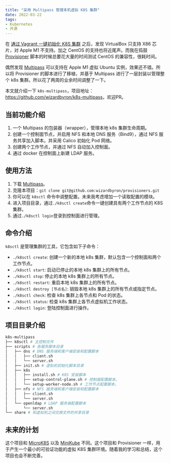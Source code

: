 ```yaml
---
title: "采用 Multipass 管理本机虚拟 K8S 集群"
date: 2022-03-22
tags:
- Kubernetes
- 开源
---
```


在 [通过 Vagrant 一键初始化 K8S 集群](/blog/2022-02-08-setup-k8s-cluster-with-vagrant/) 之后，发现 VirtualBox 只支持 X86 芯片，对 Apple M1 不支持。加之 CentOS 的支持也将近尾声。而我在捣鼓 [Provisioner](https://github.com/wizardbyron/provisioners) 脚本的时候总要花大量的时间测试 CentOS 的兼容性，很耗时间。

偶然发现 [Multipass](http://multipass.run) 可以支持在 Apple M1 虚拟 Ubuntu 实例，效果还不错。所以将 Provisioner 的脚本进行了移植，并基于 Multipass 进行了一层封装以管理整个 k8s 集群。所以花了两周的业余时间调整了一下。

本文就介绍一下 `k8s-multipass`，项目地址：<https://github.com/wizardbyron/k8s-multipass>，欢迎PR。

## 当前功能介绍

1. 一个 Multipass 的包装器（wrapper），管理本地 k8s 集群生命周期。
2. 创建一个控制面节点，并启用 NFS 和本地 DNS 服务（Bind9），通过 NFS 服务共享加入脚本。并采用 Calico 初始化 Pod 网络。
3. 创建两个工作节点，并通过 NFS 自动加入控制面。
4. 通过 docker 在控制面上新建 LDAP 服务。

## 使用方法

1. 下载 [Multipass](http://multipass.run)。
2. 克隆本项目：`git clone git@github.com:wizardbyron/provisioners.git`
3. 你可以在 `k8sctl` 命令中调整配置。未来我考虑增加一个读取配置的模块。
4. 进入项目目录，通过`./k8sctl create`命令一键创建具有两个工作节点的 K8S 集群。
5. 通过`./k8sctl login`登录到控制面进行管理。

## 命令介绍

`k8sctl` 是管理集群的工具，它包含如下子命令：

- `./k8sctl create`: 创建一个新的本地 k8s 集群，默认包含一个控制面和两个工作节点。
- `./k8sctl start`: 启动已停止的本地 k8s 集群上的所有节点。
- `./k8sctl stop`: 停止的本地 k8s 集群上的所有节点。
- `./k8sctl restart`: 重启本地 k8s 集群上的所有节点。
- `./k8sctl destroy [节点名]`: 销毁本地 k8s 集群上的所有节点或指定节点。
- `./k8sctl check`: 检查 k8s 集群上各节点和 Pod 的状态。
- `./k8sctl status`: 检查 k8s 集群上各节点虚拟机工作状态。
- `./k8sctl login`: 登陆控制面进行操作。

## 项目目录介绍

```sh
k8s-multipass
├── k8sctl # 主控制文件
├── scripts # 各服务脚本目录
│   ├── dns # DNS 服务端和客户端安装和配置脚本
│   │   ├── client.sh
│   │   └── server.sh
│   ├── init.sh # 虚拟机初始化脚本目录
│   ├── k8s
│   │   ├── install.sh # K8S 安装脚本
│   │   ├── setup-control-plane.sh # 控制面配置脚本。
│   │   └── setup-worker-node.sh # 工作节点配置脚本。
│   ├── nfs # NFS 服务端和客户端安装和配置脚本
│   │   ├── client.sh
│   │   └── server.sh
│   └── openldap # LDAP 服务端配置脚本
│       └── server.sh
└── share # 和虚拟机之间交换文件的共享目录
```

## 未来的计划

这个项目和 [MicroK8S](https://microk8s.io) 以及 [MiniKube](https://minikube.sigs.k8s.io/docs/start/) 不同。这个项目和 Provisioner 一样，用于产生一个最小的可验证功能的虚拟 K8S 集群环境。随着我的学习和总结，这个项目也会不断完善。
